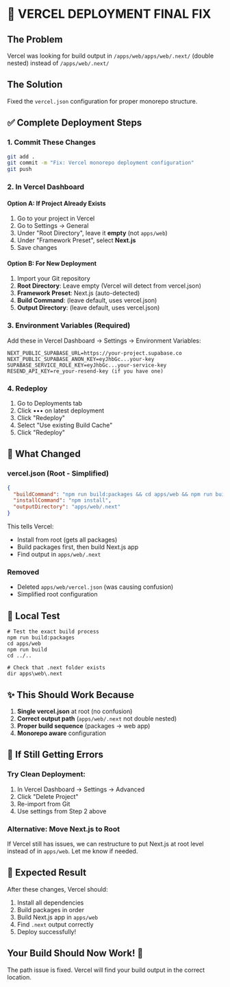 # 🚀 VERCEL DEPLOYMENT FINAL FIX

## The Problem
Vercel was looking for build output in `/apps/web/apps/web/.next/` (double nested) instead of `/apps/web/.next/`

## The Solution
Fixed the `vercel.json` configuration for proper monorepo structure.

## ✅ Complete Deployment Steps

### 1. Commit These Changes
```bash
git add .
git commit -m "Fix: Vercel monorepo deployment configuration"
git push
```

### 2. In Vercel Dashboard

#### Option A: If Project Already Exists
1. Go to your project in Vercel
2. Go to Settings → General
3. Under "Root Directory", leave it **empty** (not `apps/web`)
4. Under "Framework Preset", select **Next.js**
5. Save changes

#### Option B: For New Deployment
1. Import your Git repository
2. **Root Directory**: Leave empty (Vercel will detect from vercel.json)
3. **Framework Preset**: Next.js (auto-detected)
4. **Build Command**: (leave default, uses vercel.json)
5. **Output Directory**: (leave default, uses vercel.json)

### 3. Environment Variables (Required)
Add these in Vercel Dashboard → Settings → Environment Variables:

```env
NEXT_PUBLIC_SUPABASE_URL=https://your-project.supabase.co
NEXT_PUBLIC_SUPABASE_ANON_KEY=eyJhbGc...your-key
SUPABASE_SERVICE_ROLE_KEY=eyJhbGc...your-service-key
RESEND_API_KEY=re_your-resend-key (if you have one)
```

### 4. Redeploy
1. Go to Deployments tab
2. Click ••• on latest deployment
3. Click "Redeploy"
4. Select "Use existing Build Cache" 
5. Click "Redeploy"

## 📁 What Changed

### vercel.json (Root - Simplified)
```json
{
  "buildCommand": "npm run build:packages && cd apps/web && npm run build",
  "installCommand": "npm install",
  "outputDirectory": "apps/web/.next"
}
```

This tells Vercel:
- Install from root (gets all packages)
- Build packages first, then build Next.js app
- Find output in `apps/web/.next`

### Removed
- Deleted `apps/web/vercel.json` (was causing confusion)
- Simplified root configuration

## 🧪 Local Test
```batch
# Test the exact build process
npm run build:packages
cd apps/web
npm run build
cd ../..

# Check that .next folder exists
dir apps\web\.next
```

## ✨ This Should Work Because

1. **Single vercel.json** at root (no confusion)
2. **Correct output path** (`apps/web/.next` not double nested)
3. **Proper build sequence** (packages → web app)
4. **Monorepo aware** configuration

## 🚨 If Still Getting Errors

### Try Clean Deployment:
1. In Vercel Dashboard → Settings → Advanced
2. Click "Delete Project"
3. Re-import from Git
4. Use settings from Step 2 above

### Alternative: Move Next.js to Root
If Vercel still has issues, we can restructure to put Next.js at root level instead of in `apps/web`. Let me know if needed.

## 🎯 Expected Result

After these changes, Vercel should:
1. Install all dependencies
2. Build packages in order
3. Build Next.js app in `apps/web`
4. Find `.next` output correctly
5. Deploy successfully! 

## Your Build Should Now Work! 🎉

The path issue is fixed. Vercel will find your build output in the correct location.
